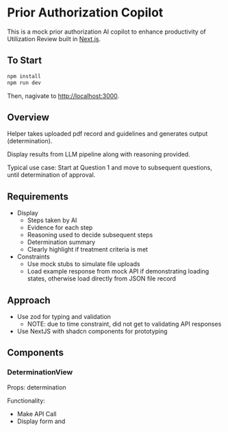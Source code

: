 # Prior Authorization Copilot

This is a mock prior authorization AI copilot to enhance productivity of Utilization Review built in [Next.js](https://nextjs.org/).

## To Start

```bash
npm install
npm run dev
```

Then, nagivate to [http://localhost:3000](http://localhost:3000).

## Overview

Helper takes uploaded pdf record and guidelines and generates output (determination).

Display results from LLM pipeline along with reasoning provided.

Typical use case: Start at Question 1 and move to subsequent questions, until determination of approval.

## Requirements

- Display
  - Steps taken by AI
  - Evidence for each step
  - Reasoning used to decide subsequent steps
  - Determination summary
  - Clearly highlight if treatment criteria is met
- Constraints
  - Use mock stubs to simulate file uploads
  - Load example response from mock API if demonstrating loading states, otherwise load directly from JSON file
    record

## Approach

- Use zod for typing and validation
  - NOTE: due to time constraint, did not get to validating API responses
- Use NextJS with shadcn components for prototyping

## Components

### DeterminationView

Props: determination

Functionality:

- Make API Call
- Display form and

